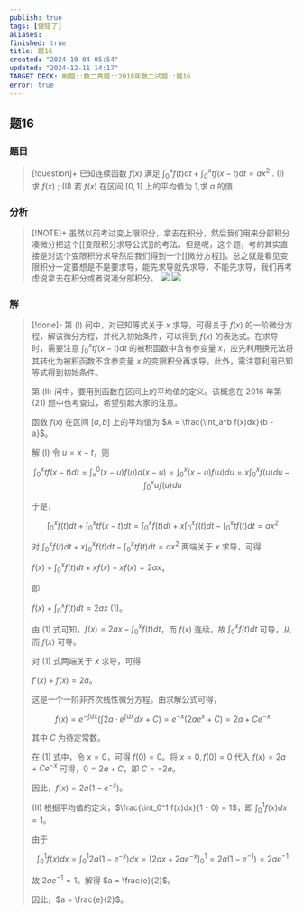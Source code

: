 ```yaml
---
publish: true
tags: [做错了]
aliases: 
finished: true
title: 题16
created: "2024-10-04 05:54"
updated: "2024-12-11 14:17"
TARGET DECK: 刷题::数二真题::2018年数二试题::题16
error: true
---
```

## 题16
### 题目
> [!question]+
> 已知连续函数 $f\left( x\right)$ 满足 ${\int }_{0}^{x}f\left( t\right) \mathrm{d}t + {\int }_{0}^{x}{tf}\left( {x - t}\right) \mathrm{d}t = a{x}^{2}$ .
> (I) 求 $f\left( x\right)$ ;
> (II) 若 $f\left( x\right)$ 在区间 $\left\lbrack {0,1}\right\rbrack$ 上的平均值为 1,求 $a$ 的值.
### 分析
> [!NOTE]+
> 虽然以前考过变上限积分，拿去在积分，然后我们用来分部积分凑微分把这个[[变限积分求导公式]]的考法。但是呢，这个题，考的其实直接是对这个变限积分求导然后我们得到一个[[微分方程]]。总之就是看见变限积分一定要想是不是要求导，能先求导就先求导，不能先求导，我们再考虑说拿去在积分或者说凑分部积分。
> ![](https://img.hwenyi.live/202412111629064.webp)
> ![](https://img.hwenyi.live/202412111629318.webp)
### 解
> [!done]-
> 第 (I) 问中，对已知等式关于 $x$ 求导，可得关于 $f(x)$ 的一阶微分方程，解该微分方程，并代入初始条件，可以得到 $f(x)$ 的表达式。在求导时，需要注意 $\int_0^x tf(x-t)dt$ 的被积函数中含有参变量 $x$，应先利用换元法将其转化为被积函数不含参变量 $x$ 的变限积分再求导。此外，需注意利用已知等式得到初始条件。
> 
> 第 (II) 问中，要用到函数在区间上的平均值的定义。该概念在 2016 年第 (21) 题中也考查过，希望引起大家的注意。
> 
> 函数 $f(x)$ 在区间 $[a, b]$ 上的平均值为 $A = \frac{\int_a^b f(x)dx}{b - a}$。
> 
> 解 (I) 令 $u = x - t$，则
> 
> $$\int_0^x tf(x-t)dt = \int_x^0 (x-u)f(u)d(x-u) = \int_0^x (x-u)f(u)du = x\int_0^x f(u)du - \int_0^x uf(u)du$$
> 
> 于是，
> 
> $$\int_0^x f(t)dt + \int_0^x tf(x-t)dt = \int_0^x f(t)dt + x\int_0^x f(t)dt - \int_0^x tf(t)dt = ax^2$$
> 
> 对 $\int_0^x f(t)dt + x\int_0^x f(t)dt - \int_0^x tf(t)dt = ax^2$ 两端关于 $x$ 求导，可得
> 
> $f(x) + \int_0^x f(t)dt + xf(x) - xf(x) = 2ax$，
> 
> 即
> 
> $f(x) + \int_0^x f(t)dt = 2ax$ (1)。
> 
> 由 (1) 式可知，$f(x) = 2ax - \int_0^x f(t)dt$，而 $f(x)$ 连续，故 $\int_0^x f(t)dt$ 可导，从而 $f(x)$ 可导。
> 
> 对 (1) 式两端关于 $x$ 求导，可得
> 
> $f'(x) + f(x) = 2a$。
> 
> 这是一个一阶非齐次线性微分方程。由求解公式可得，
> 
> $$f(x) = e^{-\int dx}(\int 2a \cdot e^{\int dx} dx + C) = e^{-x}(2ae^x + C) = 2a + Ce^{-x}$$
> 
> 其中 $C$ 为待定常数。
> 
> 在 (1) 式中，令 $x = 0$，可得 $f(0) = 0$。将 $x = 0, f(0) = 0$ 代入 $f(x) = 2a + Ce^{-x}$ 可得，$0 = 2a + C$，即 $C = -2a$。
> 
> 因此，$f(x) = 2a(1 - e^{-x})$。
> 
> (II) 根据平均值的定义，$\frac{\int_0^1 f(x)dx}{1 - 0} = 1$，即 $\int_0^1 f(x)dx = 1$。
> 
> 由于
> 
> $$\int_0^1 f(x)dx = \int_0^1 2a(1 - e^{-x})dx = [2ax + 2ae^{-x}]_0^1 = 2a(1 - e^{-1}) = 2ae^{-1}$$
> 
> 故 $2ae^{-1} = 1$。解得 $a = \frac{e}{2}$。
> 
> 因此，$a = \frac{e}{2}$。